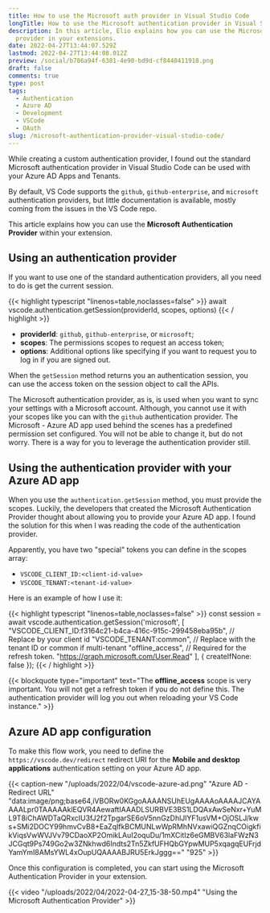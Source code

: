```yaml
---
title: How to use the Microsoft auth provider in Visual Studio Code
longTitle: How to use the Microsoft authentication provider in Visual Studio Code
description: In this article, Elio explains how you can use the Microsoft authentication
  provider in your extensions.
date: 2022-04-27T13:44:07.529Z
lastmod: 2022-04-27T13:44:08.012Z
preview: /social/b786a94f-6381-4e90-bd9d-cf8440411918.png
draft: false
comments: true
type: post
tags:
  - Authentication
  - Azure AD
  - Development
  - VSCode
  - OAuth
slug: /microsoft-authentication-provider-visual-studio-code/
---
```


While creating a custom authentication provider, I found out the standard Microsoft authentication provider in Visual Studio Code can be used with your Azure AD Apps and Tenants.

By default, VS Code supports the `github`, `github-enterprise`, and `microsoft` authentication providers, but little documentation is available, mostly coming from the issues in the VS Code repo.

This article explains how you can use the **Microsoft Authentication Provider** within your extension.

## Using an authentication provider

If you want to use one of the standard authentication providers, all you need to do is get the current session.

{{< highlight typescript "linenos=table,noclasses=false" >}}
await vscode.authentication.getSession(providerId, scopes, options)
{{< / highlight >}}

- **providerId**: `github`, `github-enterprise`, or `microsoft`;
- **scopes**: The permissions scopes to request an access token;
- **options**: Additional options like specifying if you want to request you to log in if you are signed out.

When the `getSession` method returns you an authentication session, you can use the access token on the session object to call the APIs.

The Microsoft authentication provider, as is, is used when you want to sync your settings with a Microsoft account. Although, you cannot use it with your scopes like you can with the `github` authentication provider. The Microsoft - Azure AD app used behind the scenes has a predefined permission set configured. You will not be able to change it, but do not worry. There is a way for you to leverage the authentication provider still.

## Using the authentication provider with your Azure AD app

When you use the `authentication.getSession` method, you must provide the scopes. Luckily, the developers that created the Microsoft Authentication Provider thought about allowing you to provide your Azure AD app. I found the solution for this when I was reading the code of the authentication provider.

Apparently, you have two "special" tokens you can define in the scopes array:

- `VSCODE_CLIENT_ID:<client-id-value>`
- `VSCODE_TENANT:<tenant-id-value>`

Here is an example of how I use it:

{{< highlight typescript "linenos=table,noclasses=false" >}}
const session = await vscode.authentication.getSession('microsoft', [
  "VSCODE_CLIENT_ID:f3164c21-b4ca-416c-915c-299458eba95b", // Replace by your client id
  "VSCODE_TENANT:common", // Replace with the tenant ID or common if multi-tenant
  "offline_access", // Required for the refresh token.
  "https://graph.microsoft.com/User.Read"
], { createIfNone: false });
{{< / highlight >}}

{{< blockquote type="important" text="The **offline_access** scope is very important. You will not get a refresh token if you do not define this. The authentication provider will log you out when reloading your VS Code instance." >}}

## Azure AD app configuration

To make this flow work, you need to define the `https://vscode.dev/redirect` redirect URI for the **Mobile and desktop applications** authentication setting on your Azure AD app.

{{< caption-new "/uploads/2022/04/vscode-azure-ad.png" "Azure AD - Redirect URL"  "data:image/png;base64,iVBORw0KGgoAAAANSUhEUgAAAAoAAAAJCAYAAAALpr0TAAAAAklEQVR4AewaftIAAADLSURBVE3BS1LDQAxAwSeNxr+YuML9T8iChAWDTaQRxcIU3fJ2f2TpgarSE6oV5nnGzDhlJlYF1usVM+OjOSLJ/kws+SMi2DOCY99hmvCvB8+EaZqIfkBCMUNLwWpRMhNVxawiQGZnqCOigkfikViqsVwWVJVv79CDaoXP2OmikLAuI2oquDu/1mXCitIz6eGMBV63laFWzN3JCGqt9Ps749Go2w3ZNkhwd6Indts2Tn5ZkfUFHQbGYpwMUP5xqagqEUFrjdYamYmI8AMsYWL4xOupUQAAAABJRU5ErkJggg==" "925" >}}

Once this configuration is completed, you can start using the Microsoft Authentication Provider in your extension.

{{< video "/uploads/2022/04/2022-04-27_15-38-50.mp4" "Using the Microsoft Authentication Provider" >}}